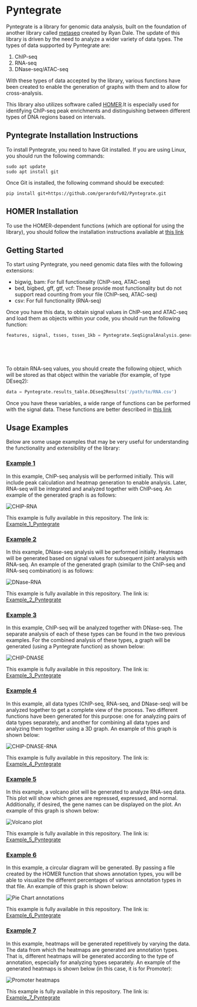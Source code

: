# Pyntegrate

Pyntegrate is a library for genomic data analysis, built on the foundation of another library called [metaseq](https://github.com/daler/metaseq)  created by Ryan Dale. The update of this library is driven by the need to analyze a wider variety of data types. The types of data supported by Pyntegrate are:

1.  ChIP-seq
2.  RNA-seq
3.  DNase-seq/ATAC-seq

With these types of data accepted by the library, various functions have been created to enable the generation of graphs with them and to allow for cross-analysis.

This library also utilizes software called [HOMER](http://homer.ucsd.edu/homer/).It is especially used for identifying ChIP-seq peak enrichments and distinguishing between different types of DNA regions based on intervals.


## Pyntegrate Installation Instructions

To install Pyntegrate, you need to have Git installed.
If you are using Linux, you should run the following commands:
```console
sudo apt update
sudo apt install git
```

Once Git is installed, the following command should be executed:

```console
pip install git+https://github.com/gerardofv02/Pyntegrate.git
```

## HOMER Installation

To use the HOMER-dependent functions (which are optional for using the library), you should follow the installation instructions available at [this link](http://homer.ucsd.edu/homer/introduction/install.html)

## Getting Started

To start using Pyntegrate, you need genomic data files with the following extensions:

- bigwig, bam: For full functionality (ChIP-seq, ATAC-seq)
- bed, bigbed, gff, gtf, vcf: These provide most functionality but do not support read counting from your file (ChIP-seq, ATAC-seq)
- csv: For full functionality (RNA-seq)

Once you have this data, to obtain signal values in ChIP-seq and ATAC-seq and load them as objects within your code, you should run the following function:

```python
features, signal, tsses, tsses_1kb = Pyntegrate.SeqSignalAnalysis.generate_array_simple_signal(dbPath='/path/to/transcript/data',
                                                                                                   filePath='/path/to/signal/data',
                                                                                                   extensionFile='name-of-extension-file',
                                                                                                   genome='genome',
                                                                                                   bins="number-of-subintervals-want-to-generate")
```
To obtain RNA-seq values, you should create the following object, which will be stored as that object within the variable (for example, of type DEseq2):

```python
data = Pyntegrate.results_table.DEseq2Results('/path/to/RNA.csv')
```

Once you have these variables, a wide range of functions can be performed with the signal data. These functions are better described in [this link](./seqFunctions.md)

## Usage Examples

Below are some usage examples that may be very useful for understanding the functionality and extensibility of the library:

### [Example 1](./example_of_use/Example_1_Pyntegrate.ipynb)

In this example, ChIP-seq analysis will be performed initially. This will include peak calculation and heatmap generation to enable analysis. Later, RNA-seq will be integrated and analyzed together with ChIP-seq. An example of the generated graph is as follows:

![CHIP-RNA](./images_examples/CHIP-RNA.png)

This example is fully available in this repository. The link is: [Example_1_Pyntegrate](./example_of_use/Example_1_Pyntegrate.ipynb)

### [Example 2](./example_of_use/Example_2_Pyntegrate.ipynb)

In this example, DNase-seq analysis will be performed initially. Heatmaps will be generated based on signal values for subsequent joint analysis with RNA-seq. An example of the generated graph (similar to the ChIP-seq and RNA-seq combination) is as follows:

![DNase-RNA](./images_examples/DNase-RNA.png)

This example is fully available in this repository. The link is: [Example_2_Pyntegrate](./example_of_use/Example_2_Pyntegrate.ipynb)

### [Example 3](./example_of_use/Example_3_Pyntegrate.ipynb)

In this example, ChIP-seq will be analyzed together with DNase-seq. The separate analysis of each of these types can be found in the two previous examples. For the combined analysis of these types, a graph will be generated (using a Pyntegrate function) as shown below:

![CHIP-DNASE](./images_examples/CHIP-DNASE.png)

This example is fully available in this repository. The link is: [Example_3_Pyntegrate](./example_of_use/Example_3_Pyntegrate.ipynb)

### [Example 4](./example_of_use/Example_4_Pyntegrate.ipynb)

In this example, all data types (ChIP-seq, RNA-seq, and DNase-seq) will be analyzed together to get a complete view of the process. Two different functions have been generated for this purpose: one for analyzing pairs of data types separately, and another for combining all data types and analyzing them together using a 3D graph. An example of this graph is shown below:

![CHIP-DNASE-RNA](./images_examples/CHIP-DNASE-RNA.png)

This example is fully available in this repository. The link is: [Example_4_Pyntegrate](./example_of_use/Example_4_Pyntegrate.ipynb)

### [Example 5](./example_of_use/Example_5_Pyntegrate.ipynb)

In this example, a volcano plot will be generated to analyze RNA-seq data. This plot will show which genes are repressed, expressed, and normal. Additionally, if desired, the gene names can be displayed on the plot. An example of this graph is shown below:

![Volcano plot](./images_examples/Volcanoplot.png)

This example is fully available in this repository. The link is: [Example_5_Pyntegrate](./example_of_use/Example_5_Pyntegrate.ipynb)

### [Example 6](./example_of_use/Example_6_Pyntegrate.py)

In this example, a circular diagram will be generated. By passing a file created by the HOMER function that shows annotation types, you will be able to visualize the different percentages of various annotation types in that file. An example of this graph is shown below:

![Pie Chart annotations](./images_examples/PieChartAnnotations.png)

This example is fully available in this repository. The link is: [Example_6_Pyntegrate](./example_of_use/Example_6_Pyntegrate.py)

### [Example 7](./example_of_use/Example_7_Pyntegrate.py)

In this example, heatmaps will be generated repetitively by varying the data. The data from which the heatmaps are generated are annotation types. That is, different heatmaps will be generated according to the type of annotation, especially for analyzing types separately. An example of the generated heatmaps is shown below (in this case, it is for Promoter):

![Promoter heatmaps](./images_examples/Promoter.png)

This example is fully available in this repository. The link is: [Example_7_Pyntegrate](./example_of_use/Example_7_Pyntegrate.py)

